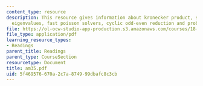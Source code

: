 ```yaml
---
content_type: resource
description: This resource gives information about kronecker product, solvers using
  eigenvalues, fast poisson solvers, cyclic odd-even reduction and problem set.
file: https://ol-ocw-studio-app-production.s3.amazonaws.com/courses/18-086-mathematical-methods-for-engineers-ii-spring-2006/5f469576670a2c7a874999dbafc8c3cb_am35.pdf
file_type: application/pdf
learning_resource_types:
- Readings
parent_title: Readings
parent_type: CourseSection
resourcetype: Document
title: am35.pdf
uid: 5f469576-670a-2c7a-8749-99dbafc8c3cb
---
```

